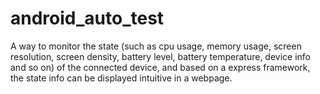 # android_auto_test
A way to monitor the state (such as cpu usage, memory usage, screen resolution, screen density, battery level, battery temperature, device info and so on) of the connected device, and based on a express framework, the state info can be displayed intuitive in a webpage.
